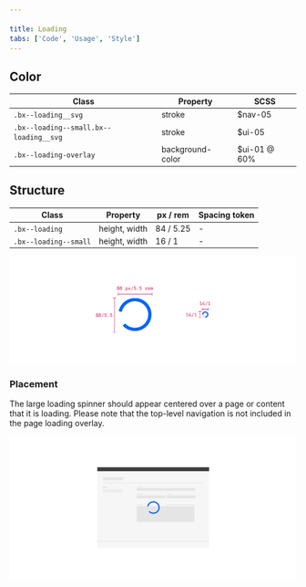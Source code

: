 ```yaml
---

title: Loading
tabs: ['Code', 'Usage', 'Style']
---
```


## Color

| Class                                  | Property         | SCSS         |
| -------------------------------------- | ---------------- | ------------ |
| `.bx--loading__svg`                    | stroke           | $nav-05      |
| `.bx--loading--small.bx--loading__svg` | stroke           | $ui-05       |
| `.bx--loading-overlay`                 | background-color | $ui-01 @ 60% |

## Structure

| Class                 | Property      | px / rem  | Spacing token |
| --------------------- | ------------- | --------- | ------------- |
| `.bx--loading`        | height, width | 84 / 5.25 | -             |
| `.bx--loading--small` | height, width | 16 / 1    | -             |

<ImageComponent fixed="default" caption="Structure measurements for small and large loading spinner | px / rem">

![Large spinner structure measurements](images/loading-style-1.png)

</ImageComponent>

### Placement

The large loading spinner should appear centered over a page or content that it is loading. Please note that the top-level navigation is not included in the page loading overlay.

<ImageComponent fixed="default" caption="Example of a large loading spinner in product context">

![Large spinner in context example](images/loading-style-4.png)

</ImageComponent>
